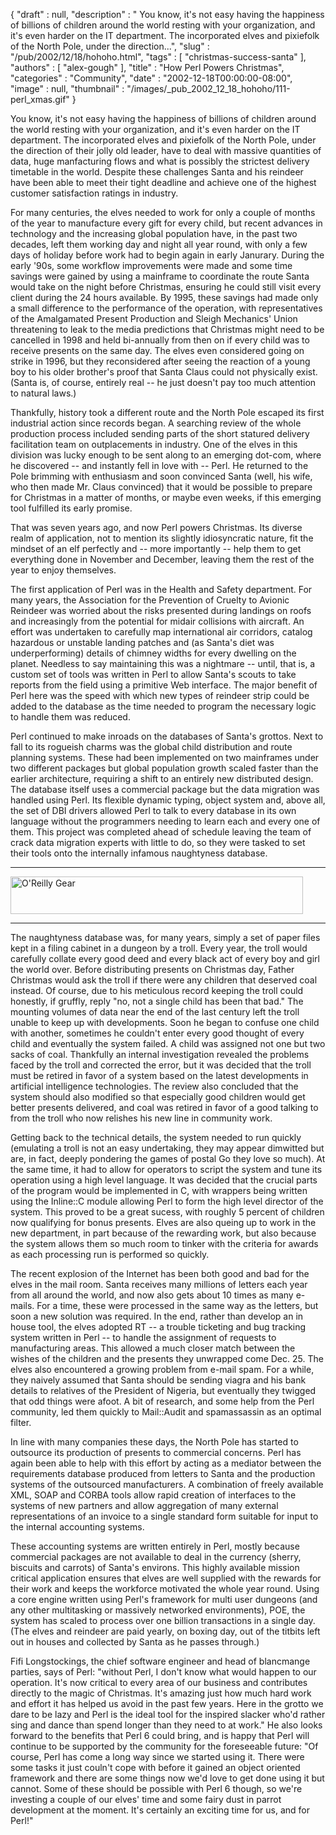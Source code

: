 {
   "draft" : null,
   "description" : " You know, it's not easy having the happiness of billions of children around the world resting with your organization, and it's even harder on the IT department. The incorporated elves and pixiefolk of the North Pole, under the direction...",
   "slug" : "/pub/2002/12/18/hohoho.html",
   "tags" : [
      "christmas-success-santa"
   ],
   "authors" : [
      "alex-gough"
   ],
   "title" : "How Perl Powers Christmas",
   "categories" : "Community",
   "date" : "2002-12-18T00:00:00-08:00",
   "image" : null,
   "thumbnail" : "/images/_pub_2002_12_18_hohoho/111-perl_xmas.gif"
}



You know, it's not easy having the happiness of billions of children around the world resting with your organization, and it's even harder on the IT department. The incorporated elves and pixiefolk of the North Pole, under the direction of their jolly old leader, have to deal with massive quantities of data, huge manfacturing flows and what is possibly the strictest delivery timetable in the world. Despite these challenges Santa and his reindeer have been able to meet their tight deadline and achieve one of the highest customer satisfaction ratings in industry.

For many centuries, the elves needed to work for only a couple of months of the year to manufacture every gift for every child, but recent advances in technology and the increasing global population have, in the past two decades, left them working day and night all year round, with only a few days of holiday before work had to begin again in early Janurary. During the early '90s, some workflow improvements were made and some time savings were gained by using a mainframe to coordinate the route Santa would take on the night before Christmas, ensuring he could still visit every client during the 24 hours available. By 1995, these savings had made only a small difference to the performance of the operation, with representatives of the Amalgamated Present Production and Sleigh Mechanics' Union threatening to leak to the media predictions that Christmas might need to be cancelled in 1998 and held bi-annually from then on if every child was to receive presents on the same day. The elves even considered going on strike in 1996, but they reconsidered after seeing the reaction of a young boy to his older brother's proof that Santa Claus could not physically exist. (Santa is, of course, entirely real -- he just doesn't pay too much attention to natural laws.)

Thankfully, history took a different route and the North Pole escaped its first industrial action since records began. A searching review of the whole production process included sending parts of the short statured delivery facilitation team on outplacements in industry. One of the elves in this division was lucky enough to be sent along to an emerging dot-com, where he discovered -- and instantly fell in love with -- Perl. He returned to the Pole brimming with enthusiasm and soon convinced Santa (well, his wife, who then made Mr. Claus convinced) that it would be possible to prepare for Christmas in a matter of months, or maybe even weeks, if this emerging tool fulfilled its early promise.

That was seven years ago, and now Perl powers Christmas. Its diverse realm of application, not to mention its slightly idiosyncratic nature, fit the mindset of an elf perfectly and -- more importantly -- help them to get everything done in November and December, leaving them the rest of the year to enjoy themselves.

The first application of Perl was in the Health and Safety department. For many years, the Association for the Prevention of Cruelty to Avionic Reindeer was worried about the risks presented during landings on roofs and increasingly from the potential for midair collisions with aircraft. An effort was undertaken to carefully map international air corridors, catalog hazardous or unstable landing patches and (as Santa's diet was underperforming) details of chimney widths for every dwelling on the planet. Needless to say maintaining this was a nightmare -- until, that is, a custom set of tools was written in Perl to allow Santa's scouts to take reports from the field using a primitive Web interface. The major benefit of Perl here was the speed with which new types of reindeer strip could be added to the database as the time needed to program the necessary logic to handle them was reduced.

Perl continued to make inroads on the databases of Santa's grottos. Next to fall to its rogueish charms was the global child distribution and route planning systems. These had been implemented on two mainframes under two different packages but global population growth scaled faster than the earlier architecture, requiring a shift to an entirely new distributed design. The database itself uses a commercial package but the data migration was handled using Perl. Its flexible dynamic typing, object system and, above all, the set of DBI drivers allowed Perl to talk to every database in its own language without the programmers needing to learn each and every one of them. This project was completed ahead of schedule leaving the team of crack data migration experts with little to do, so they were tasked to set their tools onto the internally infamous naughtyness database.

------------------------------------------------------------------------

[<img src="/images/ads/oreillygear_468x60.gif" alt="O&#39;Reilly Gear" width="468" height="60" />](http://www.thinkgeek.com/oreilly/)

------------------------------------------------------------------------

The naughtyness database was, for many years, simply a set of paper files kept in a filing cabinet in a dungeon by a troll. Every year, the troll would carefully collate every good deed and every black act of every boy and girl the world over. Before distributing presents on Christmas day, Father Christmas would ask the troll if there were any children that deserved coal instead. Of course, due to his meticulous record keeping the troll could honestly, if gruffly, reply "no, not a single child has been that bad." The mounting volumes of data near the end of the last century left the troll unable to keep up with developments. Soon he began to confuse one child with another, sometimes he couldn't enter every good thought of every child and eventually the system failed. A child was assigned not one but two sacks of coal. Thankfully an internal investigation revealed the problems faced by the troll and corrected the error, but it was decided that the troll must be retired in favor of a system based on the latest developments in artificial intelligence technologies. The review also concluded that the system should also modified so that especially good children would get better presents delivered, and coal was retired in favor of a good talking to from the troll who now relishes his new line in community work.

Getting back to the technical details, the system needed to run quickly (emulating a troll is not an easy undertaking, they may appear dimwitted but are, in fact, deeply pondering the games of postal Go they love so much). At the same time, it had to allow for operators to script the system and tune its operation using a high level language. It was decided that the crucial parts of the program would be implemented in C, with wrappers being written using the Inline::C module allowing Perl to form the high level director of the system. This proved to be a great sucess, with roughly 5 percent of children now qualifying for bonus presents. Elves are also queing up to work in the new department, in part because of the rewarding work, but also because the system allows them so much room to tinker with the criteria for awards as each processing run is performed so quickly.

The recent explosion of the Internet has been both good and bad for the elves in the mail room. Santa receives many millions of letters each year from all around the world, and now also gets about 10 times as many e-mails. For a time, these were processed in the same way as the letters, but soon a new solution was required. In the end, rather than develop an in house tool, the elves adopted RT -- a trouble ticketing and bug tracking system written in Perl -- to handle the assignment of requests to manufacturing areas. This allowed a much closer match between the wishes of the children and the presents they unwrapped come Dec. 25. The elves also encountered a growing problem from e-mail spam. For a while, they naively assumed that Santa should be sending viagra and his bank details to relatives of the President of Nigeria, but eventually they twigged that odd things were afoot. A bit of research, and some help from the Perl community, led them quickly to Mail::Audit and spamassassin as an optimal filter.

In line with many companies these days, the North Pole has started to outsource its production of presents to commercial concerns. Perl has again been able to help with this effort by acting as a mediator between the requirements database produced from letters to Santa and the production systems of the outsourced manufacturers. A combination of freely available XML, SOAP and CORBA tools allow rapid creation of interfaces to the systems of new partners and allow aggregation of many external representations of an invoice to a single standard form suitable for input to the internal accounting systems.

These accounting systems are written entirely in Perl, mostly because commercial packages are not available to deal in the currency (sherry, biscuits and carrots) of Santa's environs. This highly available mission critical application ensures that elves are well supplied with the rewards for their work and keeps the workforce motivated the whole year round. Using a core engine written using Perl's framework for multi user dungeons (and any other multitasking or massively networked environments), POE, the system has scaled to process over one billion transactions in a single day. (The elves and reindeer are paid yearly, on boxing day, out of the titbits left out in houses and collected by Santa as he passes through.)

Fifi Longstockings, the chief software engineer and head of blancmange parties, says of Perl: "without Perl, I don't know what would happen to our operation. It's now critical to every area of our business and contributes directly to the magic of Christmas. It's amazing just how much hard work and effort it has helped us avoid in the past few years. Here in the grotto we dare to be lazy and Perl is the ideal tool for the inspired slacker who'd rather sing and dance than spend longer than they need to at work." He also looks forward to the benefits that Perl 6 could bring, and is happy that Perl will continue to be supported by the community for the foreseeable future: "Of course, Perl has come a long way since we started using it. There were some tasks it just couln't cope with before it gained an object oriented framework and there are some things now we'd love to get done using it but cannot. Some of these should be possible with Perl 6 though, so we're investing a couple of our elves' time and some fairy dust in parrot development at the moment. It's certainly an exciting time for us, and for Perl!"
